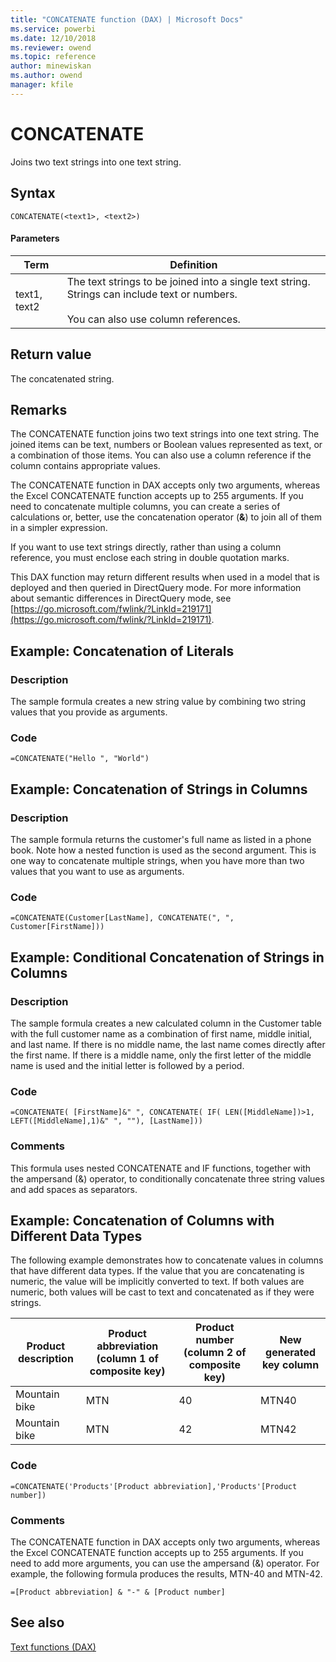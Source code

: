 ```yaml
---
title: "CONCATENATE function (DAX) | Microsoft Docs"
ms.service: powerbi 
ms.date: 12/10/2018
ms.reviewer: owend
ms.topic: reference
author: minewiskan
ms.author: owend
manager: kfile
---
```

# CONCATENATE
Joins two text strings into one text string.  
  
## Syntax  
  
```dax
CONCATENATE(<text1>, <text2>)  
```
  
#### Parameters  
  
|Term|Definition|  
|--------|--------------|  
|text1, text2|The text strings to be joined into a single text string. Strings can include text or numbers.<br /><br />You can also use column references.|  
  
## Return value  
The concatenated string.  
  
## Remarks  
The CONCATENATE function joins two text strings into one text string. The joined items can be text, numbers or Boolean values represented as text, or a combination of those items. You can also use a column reference if the column contains appropriate values.  
  
The CONCATENATE function in DAX accepts only two arguments, whereas the Excel CONCATENATE function accepts up to 255 arguments. If you need to concatenate multiple columns, you can create a series of calculations or, better, use the concatenation operator (**&amp;**) to join all of them in a simpler expression.  
  
If you want to use text strings directly, rather than using a column reference, you must enclose each string in double quotation marks.  
  
This DAX function may return different results when used in a model that is deployed and then queried in DirectQuery mode. For more information about semantic differences in DirectQuery mode, see  [https://go.microsoft.com/fwlink/?LinkId=219171](https://go.microsoft.com/fwlink/?LinkId=219171).  
  
## Example: Concatenation of Literals  
  
### Description  
The sample formula creates a new string value by combining two string values that you provide as arguments.  
  
### Code  
`=CONCATENATE("Hello ", "World")`  
  
## Example: Concatenation of Strings in Columns  
  
### Description  
The sample formula returns the customer's full name as listed in a phone book. Note how a nested function is used as the second argument. This is one way to concatenate multiple strings, when you have more than two values that you want to use as arguments.  
  
### Code  
`=CONCATENATE(Customer[LastName], CONCATENATE(", ", Customer[FirstName]))`  
  
## Example: Conditional Concatenation of Strings in Columns  
  
### Description  
The sample formula creates a new calculated column in the Customer table with the full customer name as a combination of first name, middle initial, and last name. If there is no middle name, the last name comes directly after the first name. If there is a middle name, only the first letter of the middle name is used and the initial letter is followed by a period.  
  
### Code  
`=CONCATENATE( [FirstName]&" ", CONCATENATE( IF( LEN([MiddleName])>1, LEFT([MiddleName],1)&" ", ""), [LastName]))`  
  
### Comments  
This formula uses nested CONCATENATE and IF functions, together with the ampersand (&amp;) operator, to conditionally concatenate three string values and add spaces as separators.  
  
## Example: Concatenation of Columns with Different Data Types  
The following example demonstrates how to concatenate values in columns that have different data types. If the value that you are concatenating is numeric, the value will be implicitly converted to text. If both values are numeric, both values will be cast to text and concatenated as if they were strings.  
  
|Product description|Product abbreviation (column 1 of composite key)|Product number (column 2 of composite key)|New generated key column|  
|-----------------------|----------------------------------------------------|----------------------------------------------|----------------------------|  
|Mountain bike|MTN|40|MTN40|  
|Mountain bike|MTN|42|MTN42|  
  
### Code  
  
```dax
=CONCATENATE('Products'[Product abbreviation],'Products'[Product number])  
```
  
### Comments  
The CONCATENATE function in DAX accepts only two arguments, whereas the Excel CONCATENATE function accepts up to 255 arguments. If you need to add more arguments, you can use the ampersand (&amp;) operator. For example, the following formula produces the results, MTN-40 and MTN-42.  
  
```dax
=[Product abbreviation] & "-" & [Product number]  
```
  
## See also  
[Text functions &#40;DAX&#41;](text-functions-dax.md)  
  
